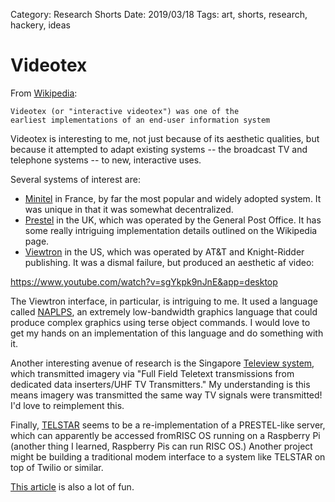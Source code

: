 Category: Research Shorts
Date: 2019/03/18
Tags: art, shorts, research, hackery, ideas

# Videotex 

From [Wikipedia](https://en.wikipedia.org/wiki/Videotex): 


	Videotex (or "interactive videotex") was one of the 
	earliest implementations of an end-user information system

Videotex is interesting to me, not just because of its aesthetic qualities, but because it attempted to adapt existing systems -- the broadcast TV and telephone systems -- to new, interactive uses. 

Several systems of interest are:

- [Minitel](https://en.wikipedia.org/wiki/Minitel) in France, by far the most popular and widely adopted system. It was unique in that it was somewhat decentralized.
- [Prestel](https://en.wikipedia.org/wiki/Prestel) in the UK, which was operated by the General Post Office. It has some really intriguing implementation details outlined on the Wikipedia page.
- [Viewtron](https://en.wikipedia.org/wiki/Viewtron) in the US, which was operated by AT&T and Knight-Ridder publishing. It was a dismal failure, but produced an aesthetic af video:

https://www.youtube.com/watch?v=sgYkpk9nJnE&app=desktop

The Viewtron interface, in particular, is intriguing to me. It used a language called [NAPLPS](https://en.wikipedia.org/wiki/NAPLPS), an extremely low-bandwidth graphics language that could produce complex graphics using terse object commands. I would love to get my hands on an implementation of this language and do something with it. 

Another interesting avenue of research is the Singapore [Teleview system](https://en.wikipedia.org/wiki/Singapore_Teleview), which transmitted imagery via "Full Field Teletext transmissions from dedicated data inserters/UHF TV Transmitters." My understanding is this means imagery was transmitted the same way TV signals were transmitted! I'd love to reimplement this. 

Finally, [TELSTAR](https://glasstty.com/wiki/index.php/The_TELSTAR_Videotex_System) seems to be a re-implementation of a PRESTEL-like server, which can apparently be accessed fromRISC OS running on a Raspberry Pi (another thing I learned, Raspberry Pis can run RISC OS.) Another project might be building a traditional modem interface to a system like TELSTAR on top of Twilio or similar. 

[This article](https://medium.com/@cq94/get-your-minitels-back-the-computel-videotex-bbs-is-back-1d8c42f1ea17) is also a lot of fun.